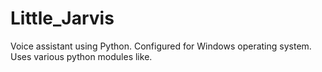 # Little_Jarvis
Voice assistant using Python. Configured for Windows operating system.
Uses various python modules like.
